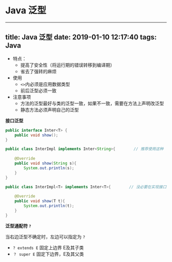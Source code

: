 # Java 泛型
---
title: Java 泛型
date: 2019-01-10 12:17:40
tags: Java
---


* 特点：
  * 提高了安全性（将运行期的错误转移到编译期）
  * 省去了强转的麻烦
* 使用
  * `<>`内必须是应用数据类型
  * 前后泛型必须一致
* 注意事项
  * 方法的泛型最好与类的泛型一致，如果不一致，需要在方法上声明改泛型
  * 静态方法必须声明自己的泛型

**接口泛型**
```java
public interface Inter<T> {
    public void show();
}

public class InterImpl implements Inter<String>{        // 推荐使用这种
    
    @Override
    public void show(String s){
        System.out.println(s);
    }
}

public class InterImpl<T> implements Inter<T>{        // 没必要在实现接口的时候给自己添加泛型
    
    @Override
    public void show(T t){
        System.out.println(t);
    }
}
```


**泛型通配符 `?`**

当右边泛型不确定时，左边可以指定为 `?`
* `? extends E` 固定上边界 E及其子类
* `？ super E` 固定下边界，E及其父类



